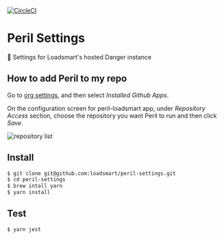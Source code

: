 [![CircleCI](https://circleci.com/gh/loadsmart/peril-settings.svg?style=svg)](https://circleci.com/gh/loadsmart/peril-settings)

# Peril Settings

🔧 Settings for Loadsmart's hosted Danger instance

## How to add Peril to my repo

Go to [org settings][org-settings], and then select _Installed Github
Apps_.

On the configuration screen for peril-loadsmart app, under _Repository
Access_ section, choose the repository you want Peril to run and then
click _Save_.

![repository list](https://help.github.com/assets/images/help/marketplace/marketplace-select-repo-field.png)

## Install

```bash
$ git clone git@github.com:loadsmart/peril-settings.git
$ cd peril-settings
$ brew intall yarn
$ yarn install
```

## Test
```bash
$ yarn jest
```

[org-settings]: https://github.com/organizations/loadsmart/settings/profile
